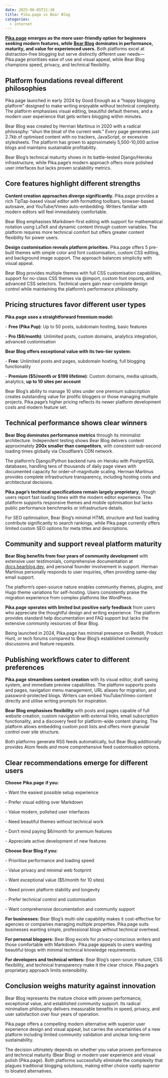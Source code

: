 ```yaml
---
date: 2025-06-05T21:30
title: Pika.page vs Bear Blog
categories:
  - internet
---
```

[**Pika.page**](http://Pika.page) **emerges as the more user-friendly option for beginners seeking modern features, while** [**Bear Blog**](https://bearblog.dev/) **dominates in performance, maturity, and value for experienced users.** Both platforms excel at distraction-free blogging but serve distinctly different user needs—Pika.page prioritises ease of use and visual appeal, while Bear Blog champions speed, privacy, and technical flexibility.

## Platform foundations reveal different philosophies

Pika.page launched in early 2024 by Good Enough as a “happy blogging platform” designed to make writing enjoyable without technical complexity. The platform emphasises visual editing, beautiful default themes, and a modern user experience that gets writers blogging within minutes.

Bear Blog was created by Herman Martinus in 2020 with a radical philosophy: “shun the bloat of the current web.” Every page generates just 2.7kb of optimised content with no trackers, JavaScript, or excessive stylesheets. The platform has grown to approximately 5,500-10,000 active blogs and maintains sustainable profitability.

Bear Blog’s technical maturity shows in its battle-tested Django/Heroku infrastructure, while Pika.page’s modern approach offers more polished user interfaces but lacks proven scalability metrics.

## Core features highlight different strengths

**Content creation approaches diverge significantly.** Pika.page provides a rich TipTap-based visual editor with formatting toolbars, browser-based autosave, and YouTube/Vimeo auto-embedding. Writers familiar with modern editors will feel immediately comfortable.

Bear Blog emphasises Markdown-first editing with support for mathematical notation using LaTeX and dynamic content through custom variables. The platform requires more technical comfort but offers greater content flexibility for power users.

**Design customisation reveals platform priorities.** Pika.page offers 5 pre-built themes with simple color and font customisation, custom CSS editing, and background image support. The approach balances simplicity with visual appeal.

Bear Blog provides multiple themes with full CSS customisation capabilities, support for no-class CSS themes via @import, custom font imports, and advanced CSS selectors. Technical users gain near-complete design control while maintaining the platform’s performance philosophy.

## Pricing structures favor different user types

**Pika.page** **uses a straightforward freemium model:**

\- **Free (Pika Pup)**: Up to 50 posts, subdomain hosting, basic features

\- **Pro ($6/month)**: Unlimited posts, custom domains, analytics integration, advanced customisation

**Bear Blog offers exceptional value with its two-tier system:**

\- **Free**: Unlimited posts and pages, subdomain hosting, full blogging functionality

\- **Premium ($5/month or $199 lifetime)**: Custom domains, media uploads, analytics, **up to 10 sites per account**

Bear Blog’s ability to manage 10 sites under one premium subscription creates outstanding value for prolific bloggers or those managing multiple projects. Pika.page’s higher pricing reflects its newer platform development costs and modern feature set.

## Technical performance shows clear winners

**Bear Blog dominates performance metrics** through its minimalist architecture. Independent testing shows Bear Blog delivers content approximately **200x smaller than competitors**, with consistent sub-second loading times globally via Cloudflare’s CDN network.

The platform’s Django/Python backend runs on Heroku with PostgreSQL databases, handling tens of thousands of daily page views with documented capacity for order-of-magnitude scaling. Herman Martinus provides complete infrastructure transparency, including hosting costs and architectural decisions.

**Pika.page’s technical specifications remain largely proprietary**, though users report fast loading times with the modern editor experience. The platform supports responsive themes and mobile optimisation but lacks public performance benchmarks or infrastructure details.

For SEO optimisation, Bear Blog’s minimal HTML structure and fast loading contribute significantly to search rankings, while Pika.page currently offers limited custom SEO options for meta titles and descriptions.

## Community and support reveal platform maturity

**Bear Blog benefits from four years of community development** with extensive user testimonials, comprehensive documentation at [docs.bearblog.dev](http://docs.bearblog.dev), and personal founder involvement in support. Herman Martinus personally responds to user inquiries, often providing same-day email support.

The platform’s open-source nature enables community themes, plugins, and Hugo theme variations for self-hosting. Users consistently praise the migration experience from complex platforms like WordPress.

**Pika.page** **operates with limited but positive early feedback** from users who appreciate the thoughtful design and writing experience. The platform provides standard help documentation and FAQ support but lacks the extensive community resources of Bear Blog.

Being launched in 2024, Pika.page has minimal presence on Reddit, Product Hunt, or tech forums compared to Bear Blog’s established community discussions and feature requests.

## Publishing workflows cater to different preferences

**Pika.page** **streamlines content creation** with its visual editor, draft saving system, and immediate preview capabilities. The platform supports posts and pages, navigation menu management, URL aliases for migration, and password-protected blogs. Writers can embed YouTube/Vimeo content directly and utilise writing prompts for inspiration.

**Bear Blog emphasises flexibility** with posts and pages capable of full website creation, custom navigation with external links, email subscription functionality, and a discovery feed for platform-wide content sharing. The platform allows embedding custom post lists and offers more granular control over site structure.

Both platforms generate RSS feeds automatically, but Bear Blog additionally provides Atom feeds and more comprehensive feed customisation options.

## Clear recommendations emerge for different users

**Choose** **Pika.page** **if you:**

\- Want the easiest possible setup experience

\- Prefer visual editing over Markdown

\- Value modern, polished user interfaces

\- Need beautiful themes without technical work

\- Don’t mind paying $6/month for premium features

\- Appreciate active development of new features

**Choose Bear Blog if you:**

\- Prioritise performance and loading speed

\- Value privacy and minimal web footprint

\- Want exceptional value ($5/month for 10 sites)

\- Need proven platform stability and longevity

\- Prefer technical control and customisation

\- Want comprehensive documentation and community support

**For businesses:** Bear Blog’s multi-site capability makes it cost-effective for agencies or companies managing multiple properties. Pika.page suits businesses wanting simple, professional blogs without technical overhead.

**For personal bloggers:** Bear Blog excels for privacy-conscious writers and those comfortable with Markdown. Pika.page appeals to users wanting beautiful blogs with minimal technical knowledge requirements.

**For developers and technical writers:** Bear Blog’s open-source nature, CSS flexibility, and technical transparency make it the clear choice. Pika.page’s proprietary approach limits extensibility.

## Conclusion weighs maturity against innovation

Bear Blog represents the mature choice with proven performance, exceptional value, and established community support. Its radical minimalism philosophy delivers measurable benefits in speed, privacy, and user satisfaction over four years of operation.

Pika.page offers a compelling modern alternative with superior user experience design and visual appeal, but carries the uncertainties of a new platform including limited community validation and unclear long-term sustainability.

The decision ultimately depends on whether you value proven performance and technical maturity (Bear Blog) or modern user experience and visual polish (Pika.page). Both platforms successfully eliminate the complexity that plagues traditional blogging solutions, making either choice vastly superior to bloated alternatives.
